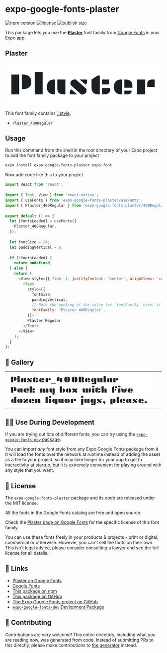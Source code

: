 # expo-google-fonts-plaster

![npm version](https://flat.badgen.net/npm/v/expo-google-fonts-plaster)
![license](https://flat.badgen.net/github/license/expo/google-fonts)
![publish size](https://flat.badgen.net/packagephobia/install/expo-google-fonts-plaster)

This package lets you use the [**Plaster**](https://fonts.google.com/specimen/Plaster) font family from [Google Fonts](https://fonts.google.com/) in your Expo app.

## Plaster

![Plaster](./font-family.png)

This font family contains [1 style](#-gallery).

- `Plaster_400Regular`

## Usage

Run this command from the shell in the root directory of your Expo project to add the font family package to your project
```sh
expo install expo-google-fonts-plaster expo-font
```

Now add code like this to your project
```js
import React from 'react';

import { Text, View } from 'react-native';
import { useFonts } from 'expo-google-fonts-plaster/useFonts';
import { Plaster_400Regular } from 'expo-google-fonts-plaster/400Regular';

export default () => {
  let [fontsLoaded] = useFonts({
    Plaster_400Regular,
  });

  let fontSize = 24;
  let paddingVertical = 6;

  if (!fontsLoaded) {
    return undefined;
  } else {
    return (
      <View style={{ flex: 1, justifyContent: 'center', alignItems: 'center' }}>
        <Text
          style={{
            fontSize,
            paddingVertical,
            // Note the quoting of the value for `fontFamily` here; it expects a string!
            fontFamily: 'Plaster_400Regular',
          }}>
          Plaster Regular
        </Text>
      </View>
    );
  }
};

```

## 🔡 Gallery


||||
|-|-|-|
|![Plaster_400Regular](.//400Regular/Plaster_400Regular.ttf.png)||||


## 👩‍💻 Use During Development

If you are trying out lots of different fonts, you can try using the [`expo-google-fonts-dev` package](https://github.com/freeboub/google-fonts/tree/master/font-packages/dev#readme).

You can import *any* font style from any Expo Google Fonts package from it. It will load the fonts
over the network at runtime instead of adding the asset as a file to your project, so it may take longer
for your app to get to interactivity at startup, but it is extremely convenient
for playing around with any style that you want.

## 📖 License

The `expo-google-fonts-plaster` package and its code are released under the MIT license.

All the fonts in the Google Fonts catalog are free and open source.

Check the [Plaster page on Google Fonts](https://fonts.google.com/specimen/Plaster) for the specific license of this font family.

You can use these fonts freely in your products & projects - print or digital, commercial or otherwise. However, you can't sell the fonts on their own. This isn't legal advice, please consider consulting a lawyer and see the full license for all details.

## 🔗 Links

- [Plaster on Google Fonts](https://fonts.google.com/specimen/Plaster)
- [Google Fonts](https://fonts.google.com/)
- [This package on npm](https://www.npmjs.com/package/expo-google-fonts-plaster)
- [This package on GitHub](https://github.com/freeboub/google-fonts/tree/master/font-packages/plaster)
- [The Expo Google Fonts project on GitHub](https://github.com/freeboub/google-fonts)
- [`expo-google-fonts-dev` Devlopment Package](https://github.com/freeboub/google-fonts/tree/master/font-packages/dev)

## 🤝 Contributing

Contributions are very welcome! This entire directory, including what you are reading now, was generated from code. Instead of submitting PRs to this directly, please make contributions to [the generator](https://github.com/freeboub/google-fonts/tree/master/packages/generator) instead.
